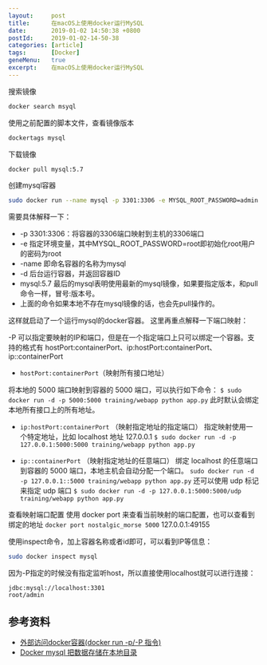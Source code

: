 ```yaml
---
layout:     post
title:      在macOS上使用docker运行MySQL
date:       2019-01-02 14:50:38 +0800
postId:     2019-01-02-14-50-38
categories: [article]
tags:       [Docker]
geneMenu:   true
excerpt:    在macOS上使用docker运行MySQL
---
```


搜索镜像
```bash
docker search msyql
```

使用之前配置的脚本文件，查看镜像版本
```bash
dockertags mysql
```

下载镜像
```bash
docker pull mysql:5.7
```

创建mysql容器
```bash
sudo docker run --name mysql -p 3301:3306 -e MYSQL_ROOT_PASSWORD=admin -d mysql:5.7
```
需要具体解释一下：
* -p 3301:3306：将容器的3306端口映射到主机的3306端口
* -e 指定环境变量，其中MYSQL_ROOT_PASSWORD=root即初始化root用户的密码为root 
* -name 即命名容器的名称为mysql 
* -d 后台运行容器，并返回容器ID 
* mysql:5.7 最后的mysql表明使用最新的mysql镜像，如果要指定版本，和pull命令一样，冒号:版本号。 
* 上面的命令如果本地不存在mysql镜像的话，也会先pull操作的。 

这样就启动了一个运行mysql的docker容器。
这里再重点解释一下端口映射：

-P 可以指定要映射的IP和端口，但是在一个指定端口上只可以绑定一个容器。支持的格式有 hostPort:containerPort、ip:hostPort:containerPort、 ip::containerPort

* `hostPort:containerPort`（映射所有接口地址）

将本地的 5000 端口映射到容器的 5000 端口，可以执行如下命令：
`$ sudo docker run -d -p 5000:5000 training/webapp python app.py` 此时默认会绑定本地所有接口上的所有地址。


* `ip:hostPort:containerPort` （映射指定地址的指定端口）
指定映射使用一个特定地址，比如 localhost 地址 127.0.0.1
`$ sudo docker run -d -p 127.0.0.1:5000:5000 training/webapp python app.py`
 
* `ip::containerPort` （映射指定地址的任意端口）
绑定 localhost 的任意端口到容器的 5000 端口，本地主机会自动分配一个端口。
`sudo docker run -d -p 127.0.0.1::5000 training/webapp python app.py`
还可以使用 udp 标记来指定 udp 端口
`$ sudo docker run -d -p 127.0.0.1:5000:5000/udp training/webapp python app.py`

查看映射端口配置
使用 docker port 来查看当前映射的端口配置，也可以查看到绑定的地址
`docker port nostalgic_morse 5000`
127.0.0.1:49155


使用inspect命令，加上容器名称或者id即可，可以看到IP等信息：
```bash
sudo docker inspect mysql
```

因为-P指定的时候没有指定监听host，所以直接使用localhost就可以进行连接：
```log
jdbc:mysql://localhost:3301
root/admin
```



## 参考资料

* [外部访问docker容器(docker run -p/-P 指令)](https://www.jianshu.com/p/2b424c3bf0f7)
* [Docker mysql 把数据存储在本地目录](https://blog.csdn.net/ataoajuan/article/details/78646581)